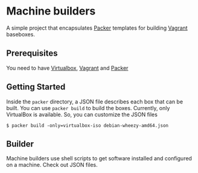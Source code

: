 # Machine builders

A simple project that encapsulates [Packer](http://packer.io) templates for building [Vagrant](http://vagrantup.com) baseboxes.

## Prerequisites

You need to have [Virtualbox](https://www.virtualbox.org), [Vagrant](http://vagrantup.com) and [Packer](http://packer.io)

## Getting Started

Inside the ``packer`` directory, a JSON file describes each box that can be built. You can use ``packer build`` to build the boxes. 
Currently, only VirtualBox is available. So, you can customize the JSON files 

    $ packer build -only=virtualbox-iso debian-wheezy-amd64.json
    
## Builder

Machine builders use shell scripts to get software installed and configured on a machine. Check out JSON files.
